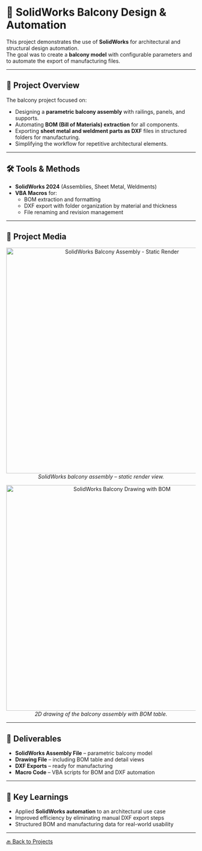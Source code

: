 # 🏢 SolidWorks Balcony Design & Automation

This project demonstrates the use of **SolidWorks** for architectural and structural design automation.  
The goal was to create a **balcony model** with configurable parameters and to automate the export of manufacturing files.

---

## 🔹 Project Overview
The balcony project focused on:
- Designing a **parametric balcony assembly** with railings, panels, and supports.  
- Automating **BOM (Bill of Materials) extraction** for all components.  
- Exporting **sheet metal and weldment parts as DXF** files in structured folders for manufacturing.  
- Simplifying the workflow for repetitive architectural elements.

---

## 🛠 Tools & Methods
- **SolidWorks 2024** (Assemblies, Sheet Metal, Weldments)  
- **VBA Macros** for:
  - BOM extraction and formatting  
  - DXF export with folder organization by material and thickness  
  - File renaming and revision management  

---

## 📸 Project Media
<p align="center">
  <img src="../assets/balcony-static.png" alt="SolidWorks Balcony Assembly - Static Render" width="600"><br>
  <em>SolidWorks balcony assembly – static render view.</em>
</p>

<p align="center">
  <img src="../assets/balcony-drawing.png" alt="SolidWorks Balcony Drawing with BOM" width="600"><br>
  <em>2D drawing of the balcony assembly with BOM table.</em>
</p>

---

## 📂 Deliverables
- **SolidWorks Assembly File** – parametric balcony model  
- **Drawing File** – including BOM table and detail views  
- **DXF Exports** – ready for manufacturing  
- **Macro Code** – VBA scripts for BOM and DXF automation  

---

## 🎯 Key Learnings
- Applied **SolidWorks automation** to an architectural use case  
- Improved efficiency by eliminating manual DXF export steps  
- Structured BOM and manufacturing data for real-world usability  

---

[🔙 Back to Projects](../README.md)

